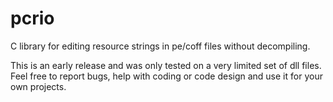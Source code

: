 pcrio
=====

C library for editing resource strings in pe/coff files without decompiling.

This is an early release and was only tested on a very limited set of
dll files. Feel free to report bugs, help with coding or code design and
use it for your own projects.

